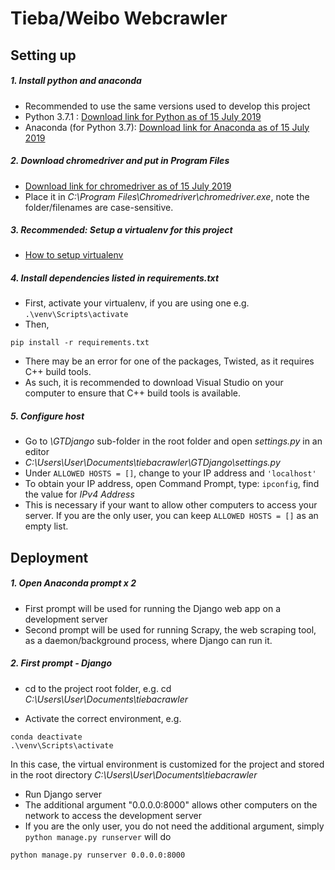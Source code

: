 # Tieba/Weibo Webcrawler

## Setting up

##### 1. Install python and anaconda
- Recommended to use the same versions used to develop this project
- Python 3.7.1 : [Download link for Python as of 15 July 2019](https://www.python.org/downloads/)
- Anaconda (for Python 3.7): [Download link for Anaconda as of 15 July 2019](https://www.anaconda.com/distribution/)

##### 2. Download chromedriver and put in Program Files

- [Download link for chromedriver as of 15 July 2019](http://chromedriver.chromium.org/downloads)
- Place it in _C:\Program Files\Chromedriver\chromedriver.exe_, note the folder/filenames are case-sensitive.


##### 3. _Recommended:_ Setup a virtualenv for this project
- [How to setup virtualenv](https://uoa-eresearch.github.io/eresearch-cookbook/recipe/2014/11/26/python-virtual-env/)

##### 4. Install dependencies listed in requirements.txt

- First, activate your virtualenv, if you are using one e.g. `.\venv\Scripts\activate`
- Then,

```
pip install -r requirements.txt
```

- There may be an error for one of the packages, Twisted, as it requires C++ build tools.
- As such, it is recommended to download Visual Studio on your computer to ensure that C++ build tools is available.


##### 5. Configure host

- Go to _\GTDjango_ sub-folder in the root folder and open _settings.py_ in an editor
- _C:\Users\User\Documents\tiebacrawler\GTDjango\settings.py_
- Under `ALLOWED HOSTS = []`, change to your IP address and `'localhost'`
- To obtain your IP address, open Command Prompt, type: `ipconfig`, find the value for _IPv4 Address_
- This is necessary if your want to allow other computers to access your server. If you are the only user, you can keep `ALLOWED HOSTS = []` as an empty list.



## Deployment


##### 1. Open Anaconda prompt x 2

- First prompt will be used for running the Django web app on a development server
- Second prompt will be used for running Scrapy, the web scraping tool, as a daemon/background process, where Django can run it.


##### 2. First prompt - Django

- cd to the project root folder, e.g.
  cd _C:\Users\User\Documents\tiebacrawler_

- Activate the correct environment, e.g.

```
conda deactivate
.\venv\Scripts\activate
```

In this case, the virtual environment is customized for the project and stored in the root directory _C:\Users\User\Documents\tiebacrawler_

- Run Django server
- The additional argument "0.0.0.0:8000" allows other computers on the network to access the development server
- If you are the only user, you do not need the additional argument, simply `python manage.py runserver` will do

```
python manage.py runserver 0.0.0.0:8000
```
